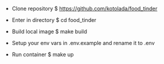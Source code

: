 - Clone repository
$ https://github.com/kotolada/food_tinder

- Enter in directory
$ cd food_tinder

- Build local image
$ make build

- Setup your env vars in .env.example and rename it to .env

- Run container
$ make up